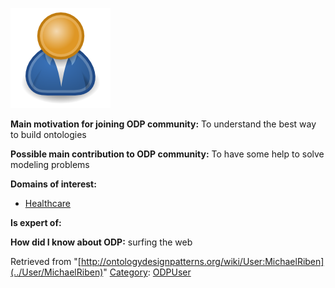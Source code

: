 [![Image:ODPUser.png](../images/a/a6/ODPUser.png)](../Image/ODPUser.png "Image:ODPUser.png")




  





__Main motivation for joining ODP community:__ To understand the best way to build ontologies


__Possible main contribution to ODP community:__ To have some help to solve modeling problems


__Domains of interest:__



* [Healthcare](../Community/Healthcare "Community:Healthcare")


__Is expert of:__


  

__How did I know about ODP:__ surfing the web






Retrieved from "[http://ontologydesignpatterns.org/wiki/User:MichaelRiben](../User/MichaelRiben)"
 [Category](http://ontologydesignpatterns.org/wiki/Special:Categories "Special:Categories"): [ODPUser](../Category/ODPUser "Category:ODPUser")
